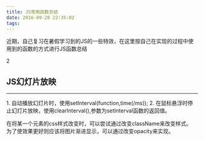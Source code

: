 ```yaml
---
title: JS常用函数总结
date: 2016-09-28 22:35:02
tags:
---
```

<p>近期，自己复习在暑假学习到的JS的一些特效，在这里按自己在实现的过程中使用到的函数的方式进行JS函数总结</p>2
<h2>JS幻灯片放映</h2>
<hr />
1. 自动播放幻灯片时，使用setInterval(function,time(/ms));
2. 在鼠标悬浮时停止幻灯片放映，使用clearInterval(),参数为setInterval函数的返回值。
<p>在将某一个元素的css样式改变时，可以尝试通过改变className来改变样式。
为了使效果更好则应该将图片渐进显示，可以通过改变opacity来实现。</p>
<h2></h2>